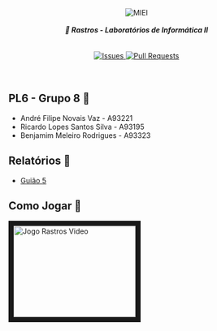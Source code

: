 <div align="center">
    <img src="https://i.imgur.com/GOGaHkq.jpg" align="center" alt="MIEI">
    <br>
    <br>
    <strong><i>🔴 Rastros - Laboratórios de Informática II</i></strong>
    <br>
    <br>
    <br>
    <a href="https://github.com/andreubita/li2-201920/issues">
        <img src="https://img.shields.io/github/issues/andreubita/li2-201920.svg?style=for-the-badge&colorB=37f149" alt="Issues">
    </a>
    <a href="https://github.com/andreubita/li2-201920/pulls">
        <img src="https://img.shields.io/github/issues-pr/andreubita/li2-201920?style=for-the-badge&colorB=37f149" alt="Pull Requests">
    </a>
</div>
<br>
<br>

## PL6 - Grupo 8 🧔
- André Filipe Novais Vaz - A93221
- Ricardo Lopes Santos Silva - A93195
- Benjamim Meleiro Rodrigues - A93323

## Relatórios 📝
- [Guião 5](https://github.com/andreubita/li2-201920/blob/master/relatorios/guiao5/menu.md)

## Como Jogar 🎯
<a href="http://www.youtube.com/watch?feature=player_embedded&v=a_5_H9-Rmg0" target="_blank">
    <img src="http://img.youtube.com/vi/a_5_H9-Rmg0/0.jpg" alt="Jogo Rastros Video" width="240" height="180" border="10"/>
</a>